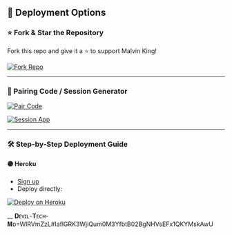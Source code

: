 ## 🚀 Deployment Options

### ⭐ Fork & Star the Repository
Fork this repo and give it a ⭐ to support Malvin King!

[![Fork Repo](https://img.shields.io/badge/Github-Fork%20Repo-red?style=for-the-badge&logo=Github)](https://github.com/DEVIL-TECH-DATABASE/Test-repo-new/fork)

---

### 🔌 Pairing Code / Session Generator

[![Pair Code](https://img.shields.io/badge/Whatsapp-Pair%20Code-green?style=for-the-badge&logo=Whatsapp)](https://jinwoo-pair-vb8f.onrender.com/pair)

[![Session App](https://img.shields.io/badge/Session%20App-000000?style=for-the-badge&logo=react&logoColor=white)](https://jinwoo-pair-vb8f.onrender.com/)

---

### 🛠 Step-by-Step Deployment Guide

#### 🟣 Heroku
- [Sign up](https://signup.heroku.com/)
- Deploy directly:

[![Deploy on Heroku](https://img.shields.io/badge/-DEPLOY-purple?style=for-the-badge&logo=heroku&logoColor=white)](https://dashboard.heroku.com/new?template=https://github.com/DEVIL-TECH-DATABASE/Test-repo-new)

__
𝐃ᴇᴠɪʟ-𝐓ᴇᴄʜ-𝐌ᴅ=WlRVmZzL#IaflGRK3WjiQum0M3YfbtB02BgNHVsEFx1QKYMskAwU
